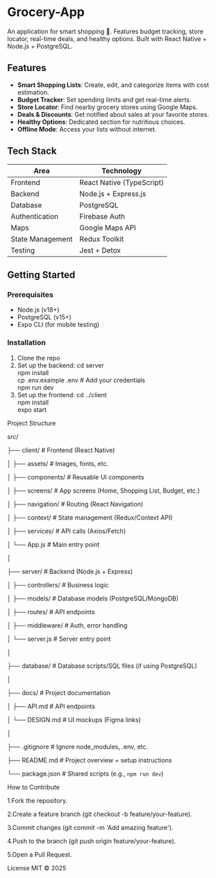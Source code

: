 # Grocery-App
An application for smart shopping 🛒. Features budget tracking, store locator, real-time deals, and healthy options. Built with React Native + Node.js + PostgreSQL.

## Features  
- **Smart Shopping Lists**: Create, edit, and categorize items with cost estimation.  
- **Budget Tracker**: Set spending limits and get real-time alerts.  
- **Store Locator**: Find nearby grocery stores using Google Maps.  
- **Deals & Discounts**: Get notified about sales at your favorite stores.  
- **Healthy Options**: Dedicated section for nutritious choices.  
- **Offline Mode**: Access your lists without internet.

## Tech Stack  
| **Area**       | **Technology**                          |  
|----------------|----------------------------------------|  
| Frontend       | React Native (TypeScript)              |  
| Backend        | Node.js + Express.js                   |  
| Database       | PostgreSQL                             |  
| Authentication | Firebase Auth                          |  
| Maps           | Google Maps API                        |  
| State Management | Redux Toolkit                        |  
| Testing        | Jest + Detox                          |  

## Getting Started  
### Prerequisites  
- Node.js (v18+)  
- PostgreSQL (v15+)  
- Expo CLI (for mobile testing)

### Installation  
1. Clone the repo
2. Set up the backend:
   cd server  
npm install  
cp .env.example .env  # Add your credentials  
npm run dev 
3. Set up the frontend:
cd ../client  
npm install  
expo start  

Project Structure

src/

├── client/                  # Frontend (React Native)

│   ├── assets/              # Images, fonts, etc.

│   ├── components/          # Reusable UI components

│   ├── screens/             # App screens (Home, Shopping List, Budget, etc.)

│   ├── navigation/          # Routing (React Navigation)

│   ├── context/             # State management (Redux/Context API)

│   ├── services/            # API calls (Axios/Fetch)

│   └── App.js               # Main entry point

│

├── server/                  # Backend (Node.js + Express)

│   ├── controllers/         # Business logic

│   ├── models/              # Database models (PostgreSQL/MongoDB)

│   ├── routes/              # API endpoints

│   ├── middleware/          # Auth, error handling

│   └── server.js            # Server entry point

│

├── database/                # Database scripts/SQL files (if using PostgreSQL)

│

├── docs/                    # Project documentation

│   ├── API.md               # API endpoints

│   └── DESIGN.md            # UI mockups (Figma links)

│

├── .gitignore              # Ignore node_modules, .env, etc.

├── README.md               # Project overview + setup instructions

└── package.json            # Shared scripts (e.g., `npm run dev`)

How to Contribute

1.Fork the repository.

2.Create a feature branch (git checkout -b feature/your-feature).

3.Commit changes (git commit -m 'Add amazing feature').

4.Push to the branch (git push origin feature/your-feature).

5.Open a Pull Request.


License
MIT © 2025
